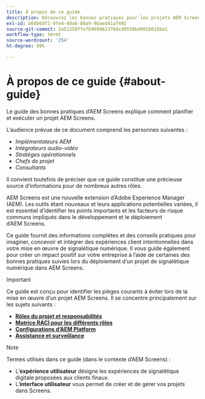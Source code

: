 ```yaml
---
title: À propos de ce guide
description: Découvrez les bonnes pratiques pour les projets AEM Screens afin de planifier et d’exécuter des projets, depuis l’exposé sur la stratégie et la conception jusqu’au déploiement et à l’assistance ultérieure.
exl-id: b6db6df1-9fe4-40a6-88a9-9baed41a7492
source-git-commit: 2a51258ffe7b969962378dcd0558bd001b616ba1
workflow-type: tm+mt
source-wordcount: '254'
ht-degree: 99%

---
```


# À propos de ce guide {#about-guide}

Le guide des bonnes pratiques d’AEM Screens explique comment planifier et exécuter un projet AEM Screens.

L’audience prévue de ce document comprend les personnes suivantes :

* *Implémentateurs AEM*
* *Intégrateurs audio-vidéo*
* *Stratèges opérationnels*
* *Chefs de projet*
* *Consultants*

Il convient toutefois de préciser que ce guide constitue une précieuse source d’informations pour de nombreux autres rôles.

AEM Screens est une nouvelle extension d’Adobe Experience Manager (AEM). Les outils étant nouveaux et leurs applications potentielles variées, il est essentiel d’identifier les points importants et les facteurs de risque communs impliqués dans le développement et le déploiement d’AEM Screens.

Ce guide fournit des informations complètes et des conseils pratiques pour imaginer, concevoir et intégrer des expériences client intentionnelles dans votre mise en œuvre de signalétique numérique. Il vous guide également pour créer un impact positif sur votre entreprise à l’aide de certaines des bonnes pratiques suivies lors du déploiement d’un projet de signalétique numérique dans AEM Screens.

>[!IMPORTANT]
>
> Ce guide est conçu pour identifier les pièges courants à éviter lors de la mise en œuvre d’un projet AEM Screens. Il se concentre principalement sur les sujets suivants :
>
> * **[Rôles du projet et responsabilités](roles-responsibilities.md)**
> * **[Matrice RACI pour les différents rôles](roles-responsibilities.md#raci-chart)**
> * **[Configurations d’AEM Platform](aem-platform-configurations.md)**
> * **[Assistance et surveillance](support-monitoring.md)**

>[!NOTE]
>
> Termes utilisés dans ce guide (dans le contexte d’AEM Screens) :
>
> * L’**expérience utilisateur** désigne les expériences de signalétique digitale proposées aux clients finaux.
> * L’**interface utilisateur** vous permet de créer et de gérer vos projets dans Screens.
